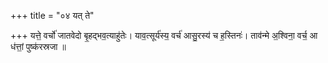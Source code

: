 +++
title = "०४ यत् ते"

+++
यत्ते॒ वर्चो॑ जातवेदो बृ॒हद्भव॒त्याहु॑तेः। याव॒त्सूर्य॑स्य॒ वर्च॑ आसु॒रस्य॑ च ह॒स्तिनः॑। ताव॑न्मे अ॒श्विना॒ वर्च॒ आ ध॑त्तां॒ पुष्क॑रस्रजा ॥